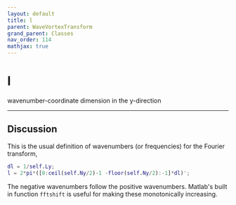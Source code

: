 ```yaml
---
layout: default
title: l
parent: WaveVortexTransform
grand_parent: Classes
nav_order: 114
mathjax: true
---
```


#  l

wavenumber-coordinate dimension in the y-direction


---

## Discussion

This is the usual definition of wavenumbers (or frequencies) for the Fourier transform,
```matlab
dl = 1/self.Ly;  
l = 2*pi*([0:ceil(self.Ny/2)-1 -floor(self.Ny/2):-1]*dl)';
```

The negative wavenumbers follow the positive wavenumbers. Matlab's built in function `fftshift` is useful for making these monotonically increasing.

